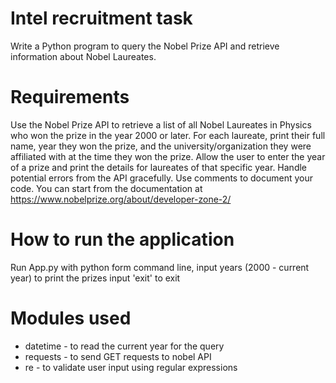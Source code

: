 # Intel recruitment task
Write a Python program to query the Nobel Prize API and retrieve information about Nobel Laureates.

# Requirements
Use the Nobel Prize API to retrieve a list of all Nobel Laureates in Physics who won the prize in the year 2000 or later.
For each laureate, print their full name, year they won the prize, and the university/organization they were affiliated with at the time they won the prize.
Allow the user to enter the year of a prize and print the details for laureates of that specific year.
Handle potential errors from the API gracefully.
Use comments to document your code.
You can start from the documentation at https://www.nobelprize.org/about/developer-zone-2/

# How to run the application
Run App.py with python form command line,
input years (2000 - current year) to print the prizes
input 'exit' to exit

# Modules used
 - datetime - to read the current year for the query
 - requests - to send GET requests to nobel API
 - re - to validate user input using regular expressions
